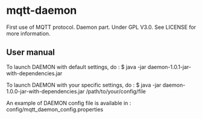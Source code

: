 mqtt-daemon
===========

First use of MQTT protocol.
Daemon part.
Under GPL V3.0. See LICENSE for more information.

User manual
------------
To launch DAEMON with default settings, do : 
    $ java -jar daemon-1.0.1-jar-with-dependencies.jar 

To launch DAEMON with your specific settings, do : 
    $ java -jar daemon-1.0.0-jar-with-dependencies.jar /path/to/your/config/file

An example of DAEMON config file is available in :
    config/mqtt_daemon_config.properties
